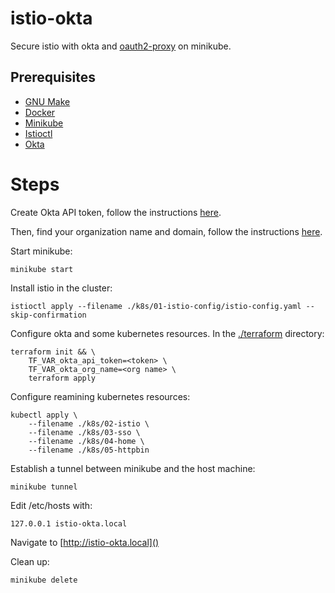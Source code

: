 # istio-okta

Secure istio with okta and
[oauth2-proxy](https://oauth2-proxy.github.io/oauth2-proxy/)
on minikube.

## Prerequisites

 - [GNU Make](https://www.gnu.org/software/make/)
 - [Docker](https://www.docker.com/)
 - [Minikube](https://minikube.sigs.k8s.io/)
 - [Istioctl](https://istio.io/latest/docs/setup/install/istioctl/)
 - [Okta](https://www.okta.com)

# Steps

Create Okta API token, follow the instructions
[here](https://developer.okta.com/docs/guides/create-an-api-token/overview/).

Then, find your organization name and domain, follow the instructions
[here](https://developer.okta.com/docs/guides/find-your-domain/findorg/).


Start minikube:

```console
minikube start
```

Install istio in the cluster:

```console
istioctl apply --filename ./k8s/01-istio-config/istio-config.yaml --skip-confirmation
```

Configure okta and some kubernetes resources. In the [./terraform]() directory:

```console
terraform init && \
    TF_VAR_okta_api_token=<token> \
    TF_VAR_okta_org_name=<org name> \
    terraform apply
```

Configure reamining kubernetes resources:

```console
kubectl apply \
    --filename ./k8s/02-istio \
    --filename ./k8s/03-sso \
    --filename ./k8s/04-home \
    --filename ./k8s/05-httpbin
```

Establish a tunnel between minikube and the host machine:

```console
minikube tunnel
```

Edit /etc/hosts with:

```
127.0.0.1 istio-okta.local
```

Navigate to [http://istio-okta.local]()

Clean up:

```
minikube delete
```
